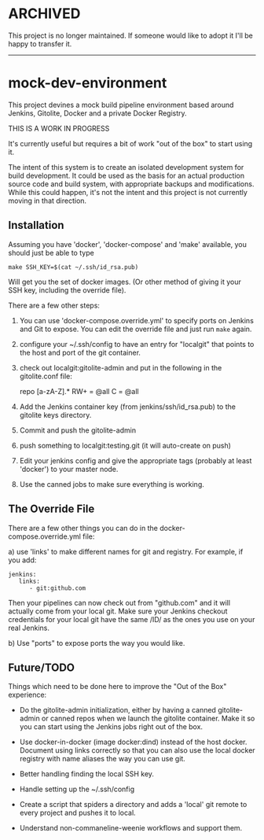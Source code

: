 ARCHIVED
========

This project is no longer maintained.  If someone would like to adopt it I'll be happy to transfer it.

---

mock-dev-environment
====================

This project devines a mock build pipeline environment based around
Jenkins, Gitolite, Docker and a private Docker Registry.

THIS IS A WORK IN PROGRESS

It's currently useful but requires a bit of work "out of the box" to
start using it.

The intent of this system is to create an isolated development system
for build development.  It could be used as the basis for an actual
production source code and build system, with appropriate backups and
modifications.  While this could happen, it's not the intent and this
project is not currently moving in that direction.


Installation
------------

Assuming you have 'docker', 'docker-compose' and 'make' available, you
should just be able to type

    make SSH_KEY=$(cat ~/.ssh/id_rsa.pub)

Will get you the set of docker images.  (Or other method of giving it
your SSH key, including the override file).

There are a few other steps:

1) You can use 'docker-compose.override.yml' to specify ports on
Jenkins and Git to expose.  You can edit the override file and just
run `make` again.


2) configure your ~/.ssh/config to have an entry for "localgit" that
points to the host and port of the git container.

3) check out localgit:gitolite-admin and put in the following in the
gitolite.conf file:

    repo [a-zA-Z].*
    RW+     =   @all
    C       =   @all

4) Add the Jenkins container key (from jenkins/ssh/id_rsa.pub) to the
gitolite keys directory.

5) Commit and push the gitolite-admin

6) push something to localgit:testing.git (it will auto-create on push)

6) Edit your jenkins config and give the appropriate tags (probably at
least 'docker') to your master node.

7) Use the canned jobs to make sure everything is working.


The Override File
-----------------

There are a few other things you can do in the
docker-compose.override.yml file:

a) use 'links' to make different names for git and registry.  For
example, if you add:

    jenkins:
       links:
          - git:github.com

Then your pipelines can now check out from "github.com" and it will
actually come from your local git.  Make sure your Jenkins checkout
credentials for your local git have the same /ID/ as the ones you use
on your real Jenkins.

b) Use "ports" to expose ports the way you would like.


Future/TODO
-----------

Things which need to be done here to improve the "Out of the Box"
experience:

* Do the gitolite-admin initialization, either by having a canned
  gitolite-admin or canned repos when we launch the gitolite
  container.  Make it so you can start using the Jenkins jobs right
  out of the box.

* Use docker-in-docker (image docker:dind) instead of the host docker.
  Document using links correctly so that you can also use the local
  docker registry with name aliases the way you can use git.

* Better handling finding the local SSH key. 

* Handle setting up the ~/.ssh/config 

* Create a script that spiders a directory and adds a 'local' git
  remote to every project and pushes it to local.

* Understand non-commaneline-weenie workflows and support them.
